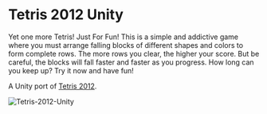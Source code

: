 # Tetris 2012 Unity

Yet one more Tetris! Just For Fun! This is a simple and addictive game where you must arrange falling blocks of different shapes and colors to form complete rows. The more rows you clear, the higher your score. But be careful, the blocks will fall faster and faster as you progress. How long can you keep up? Try it now and have fun!

A Unity port of [Tetris 2012](https://github.com/IlyaLts/Tetris-2012).

![Tetris-2012-Unity](https://user-images.githubusercontent.com/5786770/222737253-49473557-b525-4e1f-8409-d9fe13ef4138.png)
